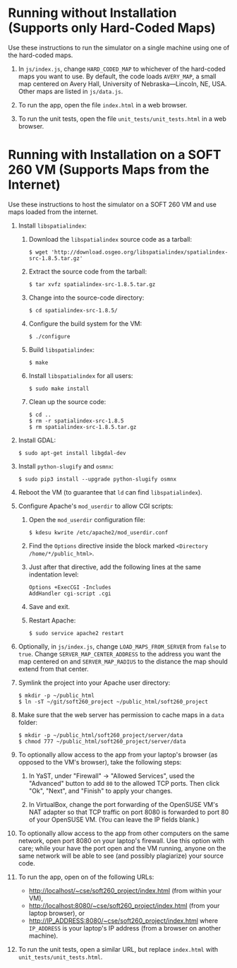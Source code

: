 # Running without Installation (Supports only Hard-Coded Maps)

Use these instructions to run the simulator on a single machine using one of
the hard-coded maps.

1.  In `js/index.js`, change `HARD_CODED_MAP` to whichever of the hard-coded
    maps you want to use.  By default, the code loads `AVERY_MAP`, a small map
    centered on Avery Hall, University of Nebraska—Lincoln, NE, USA.  Other
    maps are listed in `js/data.js`.

2.  To run the app, open the file `index.html` in a web browser.

3.  To run the unit tests, open the file `unit_tests/unit_tests.html` in a web
    browser.

# Running with Installation on a SOFT 260 VM (Supports Maps from the Internet)

Use these instructions to host the simulator on a SOFT 260 VM and use maps
loaded from the internet.

1.  Install `libspatialindex`:

    1.  Download the `libspatialindex` source code as a tarball:

        ````
        $ wget 'http://download.osgeo.org/libspatialindex/spatialindex-src-1.8.5.tar.gz'
        ````

    2.  Extract the source code from the tarball:

        ````
        $ tar xvfz spatialindex-src-1.8.5.tar.gz
        ````

    3.  Change into the source-code directory:

        ````
        $ cd spatialindex-src-1.8.5/
        ````

    4.  Configure the build system for the VM:

        ````
        $ ./configure
        ````

    5.  Build `libspatialindex`:

        ````
        $ make
        ````

    6.  Install `libspatialindex` for all users:

        ````
        $ sudo make install
        ````

    7.  Clean up the source code:

        ````
        $ cd ..
        $ rm -r spatialindex-src-1.8.5
        $ rm spatialindex-src-1.8.5.tar.gz
        ````

2.  Install GDAL:

    ````
    $ sudo apt-get install libgdal-dev
    ````

3.  Install `python-slugify` and `osmnx`:

    ````
    $ sudo pip3 install --upgrade python-slugify osmnx
    ````

4.  Reboot the VM (to guarantee that `ld` can find `libspatialindex`).

5.  Configure Apache's `mod_userdir` to allow CGI scripts:

    1.  Open the `mod_userdir` configuration file:

        ````
        $ kdesu kwrite /etc/apache2/mod_userdir.conf
        ````

    2.  Find the `Options` directive inside the block marked
        `<Directory /home/*/public_html>`.

    3.  Just after that directive, add the following lines at the same
        indentation level:

        ````
        Options +ExecCGI -Includes
        AddHandler cgi-script .cgi
        ````

    4.  Save and exit.

    5.  Restart Apache:

        ````
        $ sudo service apache2 restart
        ````

6.  Optionally, in `js/index.js`, change `LOAD_MAPS_FROM_SERVER` from `false`
    to `true`.  Change `SERVER_MAP_CENTER_ADDRESS` to the address you want the
    map centered on and `SERVER_MAP_RADIUS` to the distance the map should
    extend from that center.

7.  Symlink the project into your Apache user directory:

    ````
    $ mkdir -p ~/public_html
    $ ln -sT ~/git/soft260_project ~/public_html/soft260_project
    ````

8.  Make sure that the web server has permission to cache maps in a `data`
    folder:

    ````
    $ mkdir -p ~/public_html/soft260_project/server/data
    $ chmod 777 ~/public_html/soft260_project/server/data
    ````

9.  To optionally allow access to the app from your laptop's browser (as
    opposed to the VM's browser), take the following steps:

    1.  In YaST, under "Firewall" → "Allowed Services", used the "Advanced"
    button to add `80` to the allowed TCP ports.  Then click "Ok", "Next", and
    "Finish" to apply your changes.

    2.  In VirtualBox, change the port forwarding of the OpenSUSE VM's NAT
    adapter so that TCP traffic on port 8080 is forwarded to port 80 of your
    OpenSUSE VM.  (You can leave the IP fields blank.)

10. To optionally allow access to the app from other computers on the same
    network, open port 8080 on your laptop's firewall.  Use this option with
    care; while your have the port open and the VM running, anyone on the same
    network will be able to see (and possibly plagiarize) your source code.

11. To run the app, open on of the following URLs:

    *   <http://localhost/~cse/soft260_project/index.html> (from within your
        VM),
    *   <http://localhost:8080/~cse/soft260_project/index.html> (from your
        laptop browser), or
    *   <http://IP_ADDRESS:8080/~cse/soft260_project/index.html> where
        `IP_ADDRESS` is your laptop's IP address (from a browser on another
        machine).

12. To run the unit tests, open a similar URL, but replace `index.html` with
    `unit_tests/unit_tests.html`.
